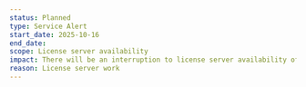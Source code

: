```yaml
---
status: Planned
type: Service Alert
start_date: 2025-10-16 
end_date: 
scope: License server availability
impact: There will be an interruption to license server availability of up to two hours - time TBC
reason: License server work
---
```

